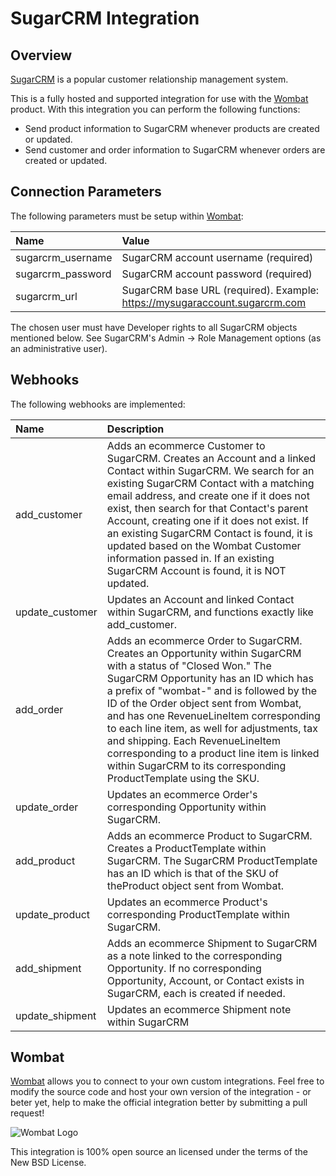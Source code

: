 # SugarCRM Integration

## Overview

[SugarCRM](http://www.sugarcrm.com/) is a popular customer relationship management system.

This is a fully hosted and supported integration for use with the [Wombat](http://wombat.co) product. With this integration you can perform the following functions:

* Send product information to SugarCRM whenever products are created or updated.
* Send customer and order information to SugarCRM whenever orders are created or updated.

## Connection Parameters

The following parameters must be setup within [Wombat](http://wombat.co):

| Name | Value |
| :----| :-----|
| sugarcrm_username | SugarCRM account username (required) |
| sugarcrm_password | SugarCRM account password (required) |
| sugarcrm_url | SugarCRM base URL (required). Example: https://mysugaraccount.sugarcrm.com |

The chosen user must have Developer rights to all SugarCRM objects mentioned below. See SugarCRM's Admin -> Role Management options (as an administrative user).

## Webhooks

The following webhooks are implemented:

| Name | Description |
| :----| :-----------|
| add_customer | Adds an ecommerce Customer to SugarCRM. Creates an Account and a linked Contact within SugarCRM. We search for an existing SugarCRM Contact with a matching email address, and create one if it does not exist, then search for that Contact's parent Account, creating one if it does not exist. If an existing SugarCRM Contact is found, it is updated based on the Wombat Customer information passed in. If an existing SugarCRM Account is found, it is NOT updated. |
| update_customer | Updates an Account and linked Contact within SugarCRM, and functions exactly like add_customer. |
| add_order | Adds an ecommerce Order to SugarCRM. Creates an Opportunity within SugarCRM with a status of "Closed Won." The SugarCRM Opportunity has an ID which has a prefix of "wombat-" and is followed by the ID of the Order object sent from Wombat, and has one RevenueLineItem corresponding to each line item, as well for adjustments, tax and shipping. Each RevenueLineItem corresponding to a product line item is linked within SugarCRM to its corresponding ProductTemplate using the SKU. |
| update_order | Updates an ecommerce Order's corresponding Opportunity within SugarCRM. |
| add_product | Adds an ecommerce Product to SugarCRM. Creates a ProductTemplate within SugarCRM. The SugarCRM ProductTemplate has an ID which is that of the SKU of theProduct object sent from Wombat. |
| update_product | Updates an ecommerce Product's corresponding ProductTemplate within SugarCRM. |
| add_shipment | Adds an ecommerce Shipment to SugarCRM as a note linked to the corresponding Opportunity. If no corresponding Opportunity, Account, or Contact exists in SugarCRM, each is created if needed. |
| update_shipment | Updates an ecommerce Shipment note within SugarCRM |

## Wombat

[Wombat](http://wombat.co) allows you to connect to your own custom integrations.  Feel free to modify the source code and host your own version of the integration - or beter yet, help to make the official integration better by submitting a pull request!

![Wombat Logo](http://spreecommerce.com/images/wombat_logo.png)

This integration is 100% open source an licensed under the terms of the New BSD License.
